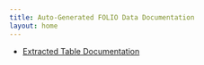 ```yaml
---
title: Auto-Generated FOLIO Data Documentation 
layout: home
---
```


* [Extracted Table Documentation](extracted)
